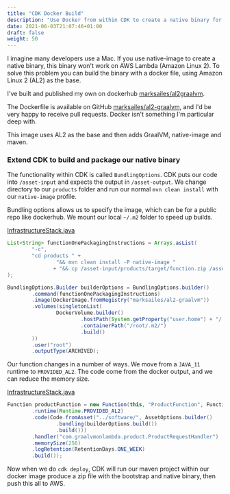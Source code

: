 ```yaml
---
title: "CDK Docker Build"
description: "Use Docker from within CDK to create a native binary for Amazon Linux 2"
date: 2021-06-03T21:07:46+01:00
draft: false
weight: 50
---
```


I imagine many developers use a Mac. If you use native-image to create a native binary, this
binary won't work on AWS Lambda (Amazon Linux 2). To solve this problem you can build the binary
with a docker file, using Amazon Linux 2 (AL2) as the base.

I've built and published my own on dockerhub [marksailes/al2graalvm](https://hub.docker.com/repository/docker/marksailes/al2-graalvm).

The Dockerfile is available on GitHub [marksailes/al2-graalvm](https://github.com/marksailes/al2-graalvm), and I'd be 
very happy to receive pull requests. Docker isn't something I'm particular deep with. 

This image uses AL2 as the base and then adds GraalVM, native-image and maven.

### Extend CDK to build and package our native binary

The functionality within CDK is called `BundlingOptions`. CDK puts our code into `/asset-input` and
expects the output in `/asset-output`. We change directory to our `products` folder and run our
normal `mvn clean install` with our `native-image` profile.

Bundling options allows us to specify the image, which can be for a public repo like dockerhub.
We mount our local `~/.m2` folder to speed up builds.

[InfrastructureStack.java](https://github.com/marksailes/graalvm-on-lambda/blob/eb151835495afbaea85928d0fa3031f7baa6a0d3/walkthrough/serverless-graalvm/infrastructure/src/main/java/com/graalvmonlambda/infra/InfrastructureStack.java#L33)

```java
List<String> functionOnePackagingInstructions = Arrays.asList(
        "-c",
        "cd products " +
                "&& mvn clean install -P native-image "
               + "&& cp /asset-input/products/target/function.zip /asset-output/"
);

BundlingOptions.Builder builderOptions = BundlingOptions.builder()
        .command(functionOnePackagingInstructions)
        .image(DockerImage.fromRegistry("marksailes/al2-graalvm"))
        .volumes(singletonList(
                DockerVolume.builder()
                        .hostPath(System.getProperty("user.home") + "/.m2/")
                        .containerPath("/root/.m2/")
                        .build()
        ))
        .user("root")
        .outputType(ARCHIVED);
```

Our function changes in a number of ways. We move from a `JAVA_11` runtime to `PROVIDED_AL2`.
The code come from the docker output, and we can reduce the memory size.

[InfrastructureStack.java](https://github.com/marksailes/graalvm-on-lambda/blob/eb151835495afbaea85928d0fa3031f7baa6a0d3/walkthrough/serverless-graalvm/infrastructure/src/main/java/com/graalvmonlambda/infra/InfrastructureStack.java#L54)

```java
Function productFunction = new Function(this, "ProductFunction", FunctionProps.builder()
        .runtime(Runtime.PROVIDED_AL2)
        .code(Code.fromAsset("../software/", AssetOptions.builder()
                .bundling(builderOptions.build())
                .build()))
        .handler("com.graalvmonlambda.product.ProductRequestHandler")
        .memorySize(256)
        .logRetention(RetentionDays.ONE_WEEK)
        .build());
```

Now when we do `cdk deploy`, CDK will run our maven project within our docker image 
produce a zip file with the bootstrap and native binary, then push this all to AWS.